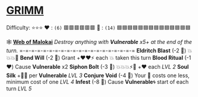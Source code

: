 # [**__GRIMM__**](<https://www.youtube.com/watch?v=Xnc4wSuKvuo>) 
Difficulty: ⭐⭐⭐
:heart: : `(6)`   :red_square::red_square::red_square::red_square::red_square::red_square:
:large_blue_diamond: : `(14)` :blue_square::blue_square::blue_square::blue_square::blue_square::blue_square::blue_square::blue_square::blue_square::blue_square::blue_square::blue_square::blue_square::blue_square:

 :spider_web:  [**Web of Malokai**](https://media.discordapp.net/attachments/1056365502101979146/1168052056125354015/grimm.jpg?ex=65505c3f&is=653de73f&hm=7b578c3be9fc3a35e29719a0bf95b2acbd8be7337f9e5d996d46e4b7fcb2d283&=&width=673&height=673) 
*Destroy anything with __Vulnerable__ x5+ at the end of the turn.*
=-=-=-=-=-=-=-=-=-=-=-=-=-=-=-=-=-=-=-=
**Eldritch Blast** (-2 :large_blue_diamond:) :boom::boom::boom::no_entry_sign:
**Bend Will** (-2 :large_blue_diamond:) Grant +:heart::heart::zap: each :boom: taken this turn
**Blood Ritual** (-1 :heart:) Cause __Vulnerable__ x2
**Siphon Bolt** (-3 :large_blue_diamond:) :boom::boom::boom::zap::twisted_rightwards_arrows: +:heart: each *LVL 2*
**Soul Silk** +:large_blue_diamond::large_blue_diamond: per __Vulnerable__ *LVL 3*
**Conjure Void** (-4 :large_blue_diamond:) Your :large_blue_diamond: costs one less, minimum cost of one *LVL 4*
**Infest** (-8 :large_blue_diamond:) Cause __Vulnerable__:cyclone: start of each turn *LVL 5*
